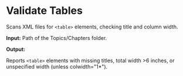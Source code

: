 # Validate Tables 


Scans XML files for `<table>` elements, checking title and column width.

**Input:** Path of the Topics/Chapters folder. 

**Output:**

Reports `<table>` elements with missing titles, total width >6 inches, or unspecified width (unless colwidth="1*").
